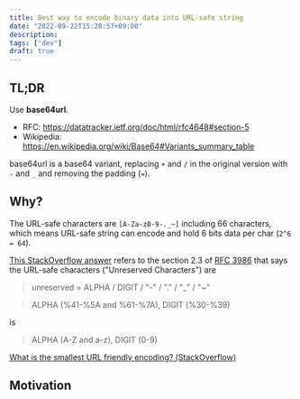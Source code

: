 ```yaml
---
title: Best way to encode binary data into URL-safe string
date: "2022-09-22T15:20:57+09:00"
description:
tags: ["dev"]
draft: true
---
```


## TL;DR

Use **base64url**.

- RFC: https://datatracker.ietf.org/doc/html/rfc4648#section-5
- Wikipedia: https://en.wikipedia.org/wiki/Base64#Variants_summary_table

base64url is a base64 variant, replacing `+` and `/` in the original version with `-` and `_` and removing the padding (`=`).

## Why?

The URL-safe characters are `[A-Za-z0-9-._~]` including 66 characters, which means URL-safe string can encode and hold 6 bits data per char (`2^6 = 64`).

[This StackOverflow answer](https://stackoverflow.com/a/695469/13103190) refers to the section 2.3 of [RFC 3986](https://www.ietf.org/rfc/rfc3986.txt) that says the URL-safe characters ("Unreserved Characters") are

> unreserved = ALPHA / DIGIT / "-" / "." / "\_" / "~"

> ALPHA (%41-%5A and %61-%7A), DIGIT (%30-%39)

is

> ALPHA (A-Z and a-z), DIGIT (0-9)

[What is the smallest URL friendly encoding? (StackOverflow)](https://stackoverflow.com/questions/10111585/what-is-the-smallest-url-friendly-encoding)

## Motivation

